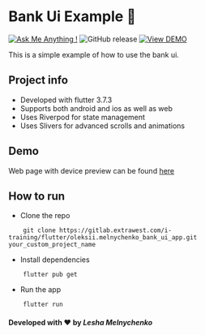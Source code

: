 # Bank Ui Example 💸

[![Ask Me Anything !](https://img.shields.io/badge/Ask%20me-anything-1abc9c.svg)]()
![GitHub release](https://img.shields.io/badge/release-v1.0.0-blue)
[![View DEMO](https://img.shields.io/badge/VIEW-DEMO-lightgreen.svg)](https://stellular-centaur-5592ec.netlify.app/#/)

This is a simple example of how to use the bank ui.

## Project info
- Developed with flutter 3.7.3
- Supports both android and ios as well as web
- Uses Riverpod for state management
- Uses Slivers for advanced scrolls and animations

## Demo 
Web page with device preview can be found [here](https://stellular-centaur-5592ec.netlify.app/#/)

## How to run
- Clone the repo
```shell
    git clone https://gitlab.extrawest.com/i-training/flutter/oleksii.melnychenko_bank_ui_app.git your_custom_project_name
```
- Install dependencies
```shell
    flutter pub get
```
- Run the app
```shell
    flutter run
```

#### Developed with ❤️ by _Lesha Melnychenko_

